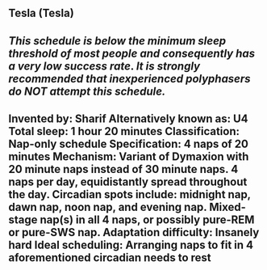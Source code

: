 Tesla (Tesla)
-----------------------------------------------
*This schedule is* ***below the minimum sleep threshold of most people*** *and consequently has a* ***very low success rate***. *It is* ***strongly recommended*** *that inexperienced polyphasers do* ***NOT*** *attempt this schedule.*
-----------------------------------------------
**Invented by**: Sharif
**Alternatively known as**: U4
**Total sleep**: 1 hour 20 minutes
**Classification**: Nap-only schedule
**Specification**: 4 naps of 20 minutes
**Mechanism**: Variant of Dymaxion with 20 minute naps instead of 30 minute naps. 4 naps per day, equidistantly spread throughout the day. Circadian spots include: midnight nap, dawn nap, noon nap, and evening nap. Mixed-stage nap(s) in all 4 naps, or possibly pure-REM or pure-SWS nap.
**Adaptation difficulty**: Insanely hard
**Ideal scheduling**: Arranging naps to fit in 4 aforementioned circadian needs to rest
-----------------------------------------------
